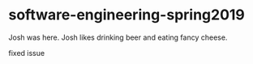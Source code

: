 # software-engineering-spring2019

Josh was here.  Josh likes drinking beer and eating fancy cheese.  

fixed issue
